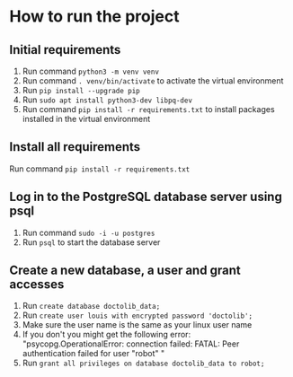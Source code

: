 # How to run the project
## Initial requirements
1. Run command `python3 -m venv venv`
1. Run command `. venv/bin/activate` to activate the virtual environment
1. Run `pip install --upgrade pip`
1. Run `sudo apt install python3-dev libpq-dev`
1. Run command `pip install -r requirements.txt` to install packages installed in the virtual environment

## Install all requirements 
Run command `pip install -r requirements.txt`

## Log in to the PostgreSQL database server using psql
1. Run command `sudo -i -u postgres`
2. Run `psql` to start the database server

## Create a new database, a user and grant accesses
1. Run `create database doctolib_data;`
2. Run `create user louis with encrypted password 'doctolib';`
 1. Make sure the user name is the same as your linux user name
 1. If you don't you might get the following error: "psycopg.OperationalError: connection failed: FATAL:  Peer authentication failed for user "robot" "
3. Run `grant all privileges on database doctolib_data to robot;`